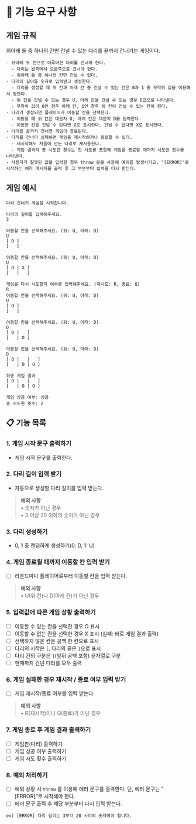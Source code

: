 # 🚀 기능 요구 사항

## 게임 규칙

위아래 둘 중 하나의 칸만 건널 수 있는 다리를 끝까지 건너가는 게임이다.
```
- 위아래 두 칸으로 이루어진 다리를 건너야 한다.
  - 다리는 왼쪽에서 오른쪽으로 건너야 한다.
  - 위아래 둘 중 하나의 칸만 건널 수 있다.
- 다리의 길이를 숫자로 입력받고 생성한다.
  - 다리를 생성할 때 위 칸과 아래 칸 중 건널 수 있는 칸은 0과 1 중 무작위 값을 이용해서 정한다.
  - 위 칸을 건널 수 있는 경우 U, 아래 칸을 건널 수 있는 경우 D값으로 나타낸다.
  - 무작위 값이 0인 경우 아래 칸, 1인 경우 위 칸이 건널 수 있는 칸이 된다.
- 다리가 생성되면 플레이어가 이동할 칸을 선택한다.
  - 이동할 때 위 칸은 대문자 U, 아래 칸은 대문자 D를 입력한다.
  - 이동한 칸을 건널 수 있다면 O로 표시한다. 건널 수 없다면 X로 표시한다.
- 다리를 끝까지 건너면 게임이 종료된다.
- 다리를 건너다 실패하면 게임을 재시작하거나 종료할 수 있다.
  - 재시작해도 처음에 만든 다리로 재사용한다.
  - 게임 결과의 총 시도한 횟수는 첫 시도를 포함해 게임을 종료할 때까지 시도한 횟수를 나타낸다.
- 사용자가 잘못된 값을 입력한 경우 throw 문을 사용해 예외를 발생시키고, "[ERROR]"로 시작하는 에러 메시지를 출력 후 그 부분부터 입력을 다시 받는다.
```

## 게임 예시

```
다리 건너기 게임을 시작합니다.

다리의 길이를 입력해주세요.
3

이동할 칸을 선택해주세요. (위: U, 아래: D)
U
[ O ]
[   ]

이동할 칸을 선택해주세요. (위: U, 아래: D)
U
[ O | X ]
[   |   ]

게임을 다시 시도할지 여부를 입력해주세요. (재시도: R, 종료: Q)
R
이동할 칸을 선택해주세요. (위: U, 아래: D)
U
[ O ]
[   ]

이동할 칸을 선택해주세요. (위: U, 아래: D)
D
[ O |   ]
[   | O ]

이동할 칸을 선택해주세요. (위: U, 아래: D)
D
[ O |   |   ]
[   | O | O ]

최종 게임 결과
[ O |   |   ]
[   | O | O ]

게임 성공 여부: 성공
총 시도한 횟수: 2
```

## 📋 기능 목록

### **1. 게임 시작 문구 출력하기**
- 게임 시작 문구를 출력한다.

### **2. 다리 길이 입력 받기**
- 자동으로 생성할 다리 길이를 입력 받는다. 

> **예외 사항**  
• 숫자가 아닌 경우  
• 3 이상 20 이하의 숫자가 아닌 경우

### **3. 다리 생성하기**
- 0, 1 중 랜덤하게 생성하기(0: D, 1: U)

### **4. 게임 종료될 때까지 이동할 칸 입력 받기**
- [ ] 라운드마다 플레이어로부터 이동할 칸을 입력 받는다. 

> **예외 사항**  
• U(위 칸)나 D(아래 칸)가 아닌 경우

### **5. 입력값에 따른 게임 상황 출력하기**
- [ ] 이동할 수 있는 칸을 선택한 경우 O 표시
- [ ] 이동할 수 없는 칸을 선택한 경우 X 표시 (실패: 바로 게임 결과 출력)
- [ ] 선택하지 않은 칸은 공백 한 칸으로 표시
- [ ] 다리의 시작은 `[`, 다리의 끝은 `]`으로 표시
- [ ] 다리 칸의 구분은 `|`(앞뒤 공백 포함) 문자열로 구분
- [ ] 현재까지 건넌 다리를 모두 출력

### **6. 게임 실패한 경우 재시작 / 종료 여부 입력 받기**
- [ ] 게임 재시작/종료 여부를 입력 받는다. 

> **예외 사항**  
• R(재시작)이나 Q(종료)가 아닌 경우

### **7. 게임 종료 후 게임 결과 출력하기**
- [ ] 게임판(다리) 출력하기
- [ ] 게임 성공 여부 출력하기
- [ ] 게임 시도 횟수 출력하기

### **8. 예외 처리하기**
- [ ] 예외 상황 시 `throw` 를 이용해  에러 문구를 출력한다. 단, 에러 문구는 "[ERROR]"로 시작해야 한다.
- [ ] 에러 문구 출력 후 해당 부분부터 다시 입력 받는다.

```
ex) [ERROR] 다리 길이는 3부터 20 사이의 숫자여야 합니다.
```